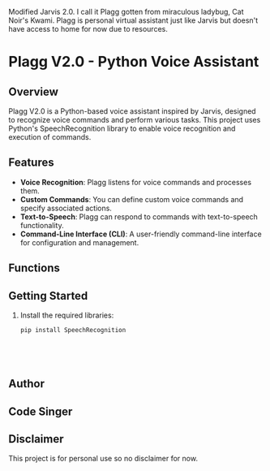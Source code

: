 Modified Jarvis 2.0. I call it Plagg gotten from miraculous ladybug, Cat Noir's Kwami.
Plagg is personal virtual assistant just like Jarvis but doesn't have access to home for now due to resources.

# Plagg V2.0 - Python Voice Assistant

## Overview

Plagg V2.0 is a Python-based voice assistant inspired by Jarvis, designed to recognize voice commands and perform various tasks. This project uses Python's SpeechRecognition library to enable voice recognition and execution of commands.

## Features

- **Voice Recognition**: Plagg listens for voice commands and processes them.
- **Custom Commands**: You can define custom voice commands and specify associated actions.
- **Text-to-Speech**: Plagg can respond to commands with text-to-speech functionality.
- **Command-Line Interface (CLI)**: A user-friendly command-line interface for configuration and management.


## Functions

## Getting Started

1. Install the required libraries:
   ```bash
   pip install SpeechRecognition






## Author
## Code Singer 

## Disclaimer
This project is for personal use so no disclaimer for now.